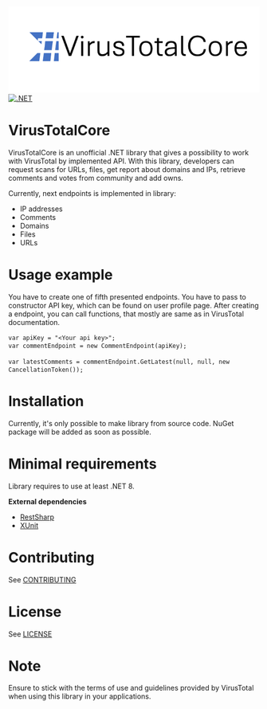 ![VirusTotalCore logo](assets/VTC_header.png)
[![.NET](https://github.com/hunterlan/VirusTotalCore/actions/workflows/dotnet.yml/badge.svg)](https://github.com/hunterlan/VirusTotalCore/actions/workflows/dotnet.yml)
# VirusTotalCore
VirusTotalCore is an unofficial .NET library that gives a possibility to work with VirusTotal by implemented API. With this library, 
developers can request scans for URLs, files, get report about domains and IPs, retrieve comments and votes from 
community and add owns.

Currently, next endpoints is implemented in library:
- IP addresses
- Comments
- Domains
- Files
- URLs

# Usage example

You have to create one of fifth presented endpoints. 
You have to pass to constructor API key, which can be found on user profile page.
After creating a endpoint, you can call functions, that mostly are same as in VirusTotal documentation.
```
var apiKey = "<Your api key>";
var commentEndpoint = new CommentEndpoint(apiKey);

var latestComments = commentEndpoint.GetLatest(null, null, new CancellationToken());
```

# Installation

Currently, it's only possible to make library from source code. NuGet package will be added as soon as possible.

# Minimal requirements

Library requires to use at least .NET 8.

**External dependencies**

- [RestSharp](https://github.com/restsharp/RestSharp)
- [XUnit](https://github.com/xunit/xunit)

# Contributing
See [CONTRIBUTING](CONTRIBUTING.md)

# License
See [LICENSE](LICENSE)

# Note

Ensure to stick with the terms of use and guidelines provided by VirusTotal when using this library in your applications.